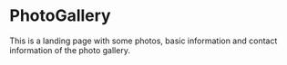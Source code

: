 # PhotoGallery
This is a landing page with some photos, basic information and contact information of the photo gallery.
